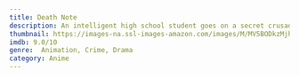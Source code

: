 ```yaml
---
title: Death Note
description: An intelligent high school student goes on a secret crusade to eliminate criminals from the world after discovering a notebook capable of killing anyone whose name is written into it.
thumbnail: https://images-na.ssl-images-amazon.com/images/M/MV5BODkzMjhjYTQtYmQyOS00NmZlLTg3Y2UtYjkzN2JkNmRjY2FhXkEyXkFqcGdeQXVyNTM4MDQ5MDc@._V1_QL50_.jpg
imdb: 9.0/10
genre:  Animation, Crime, Drama
category: Anime
---
```

